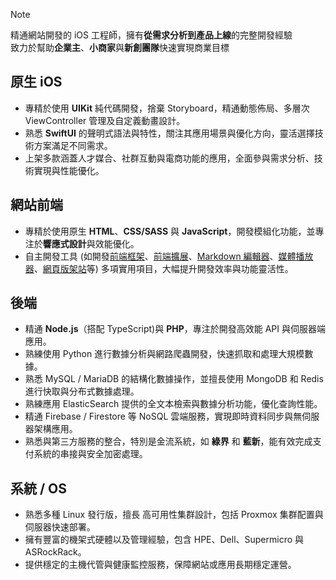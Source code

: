 > [!NOTE]
> 精通網站開發的 iOS 工程師，擁有**從需求分析到產品上線**的完整開發經驗<br>
> 致力於幫助**企業主**、**小商家**與**新創團隊**快速實現商業目標

## 原生 iOS
- 專精於使用 **UIKit** 純代碼開發，捨棄 Storyboard，精通動態佈局、多層次 ViewController 管理及自定義動畫設計。
- 熟悉 **SwiftUI** 的聲明式語法與特性，關注其應用場景與優化方向，靈活選擇技術方案滿足不同需求。
- 上架多款涵蓋人才媒合、社群互動與電商功能的應用，全面參與需求分析、技術實現與性能優化。

## 網站前端
- 專精於使用原生 **HTML**、**CSS/SASS** 與 **JavaScript**，開發模組化功能，並專注於**響應式設計**與效能優化。
- 自主開發工具 (如開發[前端框架](https://quickui.pardn.io/)、[前端擴展](https://renderjs.pardn.io/)、[Markdown 編輯器](https://nanomd.pardn.io/)、[媒體播放器](https://flexplyr.pardn.io/)、[網頁版架站](https://pardnchiu.github.io/website-builder)等) 多項實用項目，大幅提升開發效率與功能靈活性。

## 後端
- 精通 **Node.js**（搭配 TypeScript)與 **PHP**，專注於開發高效能 API 與伺服器端應用。
- 熟練使用 Python 進行數據分析與網路爬蟲開發，快速抓取和處理大規模數據。
- 熟悉 MySQL / MariaDB 的結構化數據操作，並擅長使用 MongoDB 和 Redis 進行快取與分布式數據處理。
- 熟練應用 ElasticSearch 提供的全文本檢索與數據分析功能，優化查詢性能。
- 精通 Firebase / Firestore 等 NoSQL 雲端服務，實現即時資料同步與無伺服器架構應用。
- 熟悉與第三方服務的整合，特別是金流系統，如 **綠界** 和 **藍新**，能有效完成支付系統的串接與安全加密處理。

## 系統 / OS
- 熟悉多種 Linux 發行版，擅長 高可用性集群設計，包括 Proxmox 集群配置與伺服器快速部署。
- 擁有豐富的機架式硬體以及管理經驗，包含 HPE、Dell、Supermicro 與 ASRockRack。
- 提供穩定的主機代管與健康監控服務，保障網站或應用長期穩定運營。